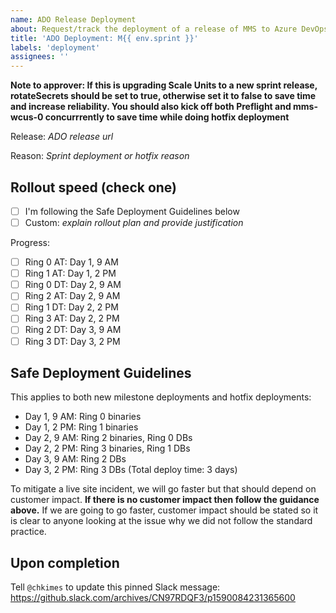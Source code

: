 ```yaml
---
name: ADO Release Deployment
about: Request/track the deployment of a release of MMS to Azure DevOps scale units
title: 'ADO Deployment: M{{ env.sprint }}'
labels: 'deployment'
assignees: ''
---
```


**Note to approver: If this is upgrading Scale Units to a new sprint release, rotateSecrets should be set to true, otherwise set it to false to save time and increase reliability. You should also kick off both Preflight and mms-wcus-0 concurrrently to save time while doing hotfix deployment**

Release: _ADO release url_

Reason: _Sprint deployment or hotfix reason_
  
## Rollout speed (check one)
* [ ] I'm following the Safe Deployment Guidelines below
* [ ] Custom: _explain rollout plan and provide justification_

Progress:

- [ ] Ring 0 AT: Day 1, 9 AM
- [ ] Ring 1 AT: Day 1, 2 PM
- [ ] Ring 0 DT: Day 2, 9 AM
- [ ] Ring 2 AT: Day 2, 9 AM
- [ ] Ring 1 DT: Day 2, 2 PM
- [ ] Ring 3 AT: Day 2, 2 PM
- [ ] Ring 2 DT: Day 3, 9 AM
- [ ] Ring 3 DT: Day 3, 2 PM

## Safe Deployment Guidelines

This applies to both new milestone deployments and hotfix deployments:

* Day 1, 9 AM: Ring 0 binaries
* Day 1, 2 PM: Ring 1 binaries
* Day 2, 9 AM: Ring 2 binaries, Ring 0 DBs
* Day 2, 2 PM: Ring 3 binaries, Ring 1 DBs
* Day 3, 9 AM: Ring 2 DBs
* Day 3, 2 PM: Ring 3 DBs
(Total deploy time: 3 days)

To mitigate a live site incident, we will go faster but that should depend on customer impact. **If there is no customer impact then follow the guidance above.** If we are going to go faster, customer impact should be stated so it is clear to anyone looking at the issue why we did not follow the standard practice. 

## Upon completion

Tell `@chkimes` to update this pinned Slack message: https://github.slack.com/archives/CN97RDQF3/p1590084231365600
